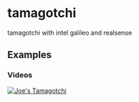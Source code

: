 # tamagotchi
tamagotchi with intel galileo and realsense

## Examples
### Videos
[![Joe's Tamagotchi](https://lh3.googleusercontent.com/-TE5biOrK8vQ/VQGHGospeUI/AAAAAAAATj0/94xU6NGTTwU/w1153-h865-no/IMG_20150312_143052.jpg)](https://youtu.be/yBlNdf1kmus)
